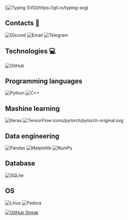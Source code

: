 [![Typing SVG](https://readme-typing-svg.demolab.com/?lines=Hi+I'm+merci+!;Let's+approximate+together+!)](https://git.io/typing-svg)


## Contacts 📲
![Discord](https://img.shields.io/badge/Discord-Merci%232747-red)
![Email](https://img.shields.io/badge/Email-entertomerci%40gmail.com-red)
![Telegram](https://img.shields.io/badge/Telegram-Merci-red)

## Technologies 💻
![GitHub](https://img.shields.io/badge/github-%23121011.svg?style=for-the-badge&logo=github&logoColor=white)

## Programming languages
![Python](https://img.shields.io/badge/python-3670A0?style=for-the-badge&logo=python&logoColor=ffdd54)
![C++](https://img.shields.io/badge/c++-%2300599C.svg?style=for-the-badge&logo=c%2B%2B&logoColor=white)

## Mashine learning
![Keras](https://img.shields.io/badge/Keras-%23D00000.svg?style=for-the-badge&logo=Keras&logoColor=white)
![TensorFlow](https://img.shields.io/badge/TensorFlow-%23FF6F00.svg?style=for-the-badge&logo=TensorFlow&logoColor=white)
icons/pytorch/pytorch-original.svg


## Data engineering
![Pandas](https://img.shields.io/badge/pandas-%23150458.svg?style=for-the-badge&logo=pandas&logoColor=white)
![Matplotlib](https://img.shields.io/badge/Matplotlib-%23ffffff.svg?style=for-the-badge&logo=Matplotlib&logoColor=black)
![NumPy](https://img.shields.io/badge/numpy-%23013243.svg?style=for-the-badge&logo=numpy&logoColor=white)

## Database
![SQLite](https://img.shields.io/badge/sqlite-%2307405e.svg?style=for-the-badge&logo=sqlite&logoColor=white)

## OS
![Linux](https://img.shields.io/badge/Linux-FCC624?style=for-the-badge&logo=linux&logoColor=black)
![Fedora](https://img.shields.io/badge/Kali-268BEE?style=for-the-badge&logo=kalilinux&logoColor=white)

[![GitHub Streak](https://streak-stats.demolab.com?user=YeaMerci&theme=violet-punch&hide_border=true&border_radius=5&date_format=%5BY%20%5DM%20j)](https://git.io/streak-stats)
